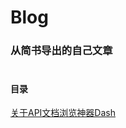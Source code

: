 # Blog

### 从简书导出的自己文章  </br>  </br>

#### 目录
[关于API文档浏览神器Dash](https://github.com/samifei/Blog/blob/master/%E7%AE%80%E4%B9%A6%E6%96%87%E7%AB%A0/iOS/%E5%85%B3%E4%BA%8EAPI%E6%96%87%E6%A1%A3%E6%B5%8F%E8%A7%88%E7%A5%9E%E5%99%A8Dash.md)
